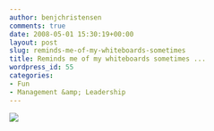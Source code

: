 ```yaml
---
author: benjchristensen
comments: true
date: 2008-05-01 15:30:19+00:00
layout: post
slug: reminds-me-of-my-whiteboards-sometimes
title: Reminds me of my whiteboards sometimes ...
wordpress_id: 55
categories:
- Fun
- Management &amp; Leadership
---
```


[![](http://benjchristensen.files.wordpress.com/2008/05/then-a-miracle-occurs-cartoon.png?w=263)](http://benjchristensen.files.wordpress.com/2008/05/then-a-miracle-occurs-cartoon.png)
